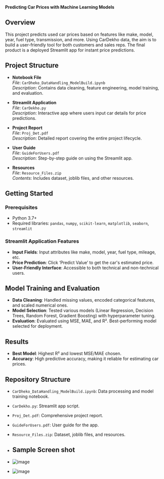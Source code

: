 **Predicting Car Prices with Machine Learning Models**

## **Overview**
This project predicts used car prices based on features like make, model, year, fuel type, transmission, and more. Using CarDekho data, the aim is to build a user-friendly tool for both customers and sales reps. The final product is a deployed Streamlit app for instant price predictions.

## **Project Structure**
- **Notebook File**  
  *File*: `CarDheko_DataHandling_ModelBuild.ipynb`  
  *Description*: Contains data cleaning, feature engineering, model training, and evaluation.

- **Streamlit Application**  
  *File*: `CarDekho.py`  
  *Description*: Interactive app where users input car details for price predictions.

- **Project Report**  
  *File*: `Proj_Det.pdf`  
  *Description*: Detailed report covering the entire project lifecycle.

- **User Guide**  
  *File*: `GuideForUsers.pdf`  
  *Description*: Step-by-step guide on using the Streamlit app.

- **Resources**  
  *File*: `Resource_Files.zip`  
  *Contents*: Includes dataset, joblib files, and other resources.

## **Getting Started**
### Prerequisites
- Python 3.7+
- Required libraries: `pandas`, `numpy`, `scikit-learn`, `matplotlib`, `seaborn`, `streamlit`

### Streamlit Application Features
- **Input Fields**: Input attributes like make, model, year, fuel type, mileage, etc.
- **Price Prediction**: Click ‘Predict Value’ to get the car's estimated price.
- **User-Friendly Interface**: Accessible to both technical and non-technical users.

## **Model Training and Evaluation**
- **Data Cleaning**: Handled missing values, encoded categorical features, and scaled numerical ones.
- **Model Selection**: Tested various models (Linear Regression, Decision Trees, Random Forest, Gradient Boosting) with hyperparameter tuning.
- **Evaluation**: Evaluated using MSE, MAE, and R². Best-performing model selected for deployment.

## **Results**
- **Best Model**: Highest R² and lowest MSE/MAE chosen.
- **Accuracy**: High predictive accuracy, making it reliable for estimating car prices.

## **Repository Structure**
- `CarDheko_DataHandling_ModelBuild.ipynb`: Data processing and model training notebook.
- `CarDekho.py`: Streamlit app script.
- `Proj_Det.pdf`: Comprehensive project report.
- `GuideForUsers.pdf`: User guide for the app.
- `Resource_Files.zip`: Dataset, joblib files, and resources.

- ## **Sample Screen shot**

- ![image](https://github.com/user-attachments/assets/46569439-f6f8-4416-be39-8a4bb9702c7c)

- ![image](https://github.com/user-attachments/assets/09c75dcf-8766-4a03-912d-b9ce0bafa22b)


